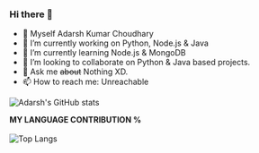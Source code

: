 ### Hi there 👋


<!-- **adarshk007/adarshk007** is a ✨ _special_ ✨ repository because its `README.md` (this file) appears on your GitHub profile.

Here are some ideas to get you started: -->
- 👨 Myself Adarsh Kumar Choudhary
- 🔭 I’m currently working on Python, Node.js & Java
- 🌱 I’m currently learning Node.js & MongoDB
- 👯 I’m looking to collaborate on Python & Java based projects.
- 💬 Ask me <s>about</s> Nothing XD.
- 📫 How to reach me: Unreachable 


![Adarsh's GitHub stats](https://github-readme-stats.vercel.app/api?username=adarshk007&show_icons=true&theme=radical)

**MY LANGUAGE CONTRIBUTION %**
<br/>
<br/>
![Top Langs](https://github-readme-stats.vercel.app/api/top-langs/?username=adarshk007&&layout=compact&langs_count=10)


